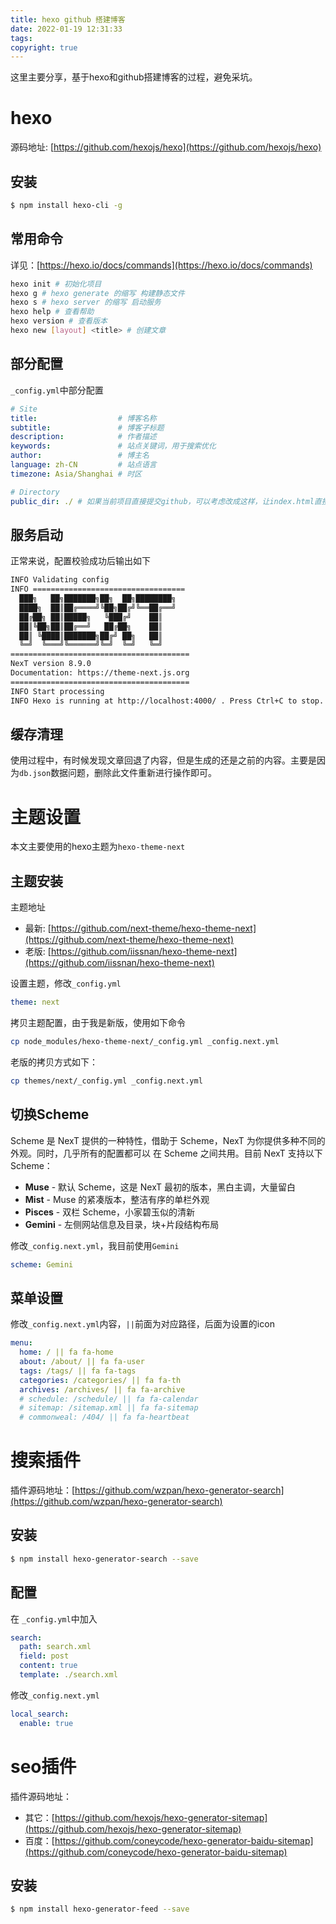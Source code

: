 ```yaml
---
title: hexo github 搭建博客
date: 2022-01-19 12:31:33
tags: 
copyright: true
---
```


这里主要分享，基于hexo和github搭建博客的过程，避免采坑。

# hexo

源码地址: [https://github.com/hexojs/hexo](https://github.com/hexojs/hexo)

## 安装
```bash
$ npm install hexo-cli -g
```

## 常用命令
详见：[https://hexo.io/docs/commands](https://hexo.io/docs/commands)
```bash
hexo init # 初始化项目
hexo g # hexo generate 的缩写 构建静态文件
hexo s # hexo server 的缩写 启动服务
hexo help # 查看帮助
hexo version # 查看版本
hexo new [layout] <title> # 创建文章
```

## 部分配置

`_config.yml`中部分配置
```yaml
# Site
title:                  # 博客名称
subtitle:               # 博客子标题
description:            # 作者描述
keywords:               # 站点关键词，用于搜索优化
author:                 # 博主名
language: zh-CN         # 站点语言
timezone: Asia/Shanghai # 时区

# Directory
public_dir: ./ # 如果当前项目直接提交github，可以考虑改成这样，让index.html直接在根目录
```

## 服务启动
正常来说，配置校验成功后输出如下
```bash
INFO Validating config
INFO ==================================
  ███╗   ██╗███████╗██╗  ██╗████████╗
  ████╗  ██║██╔════╝╚██╗██╔╝╚══██╔══╝
  ██╔██╗ ██║█████╗   ╚███╔╝    ██║
  ██║╚██╗██║██╔══╝   ██╔██╗    ██║
  ██║ ╚████║███████╗██╔╝ ██╗   ██║
  ╚═╝  ╚═══╝╚══════╝╚═╝  ╚═╝   ╚═╝
========================================
NexT version 8.9.0
Documentation: https://theme-next.js.org
========================================
INFO Start processing
INFO Hexo is running at http://localhost:4000/ . Press Ctrl+C to stop.
```

## 缓存清理

使用过程中，有时候发现文章回退了内容，但是生成的还是之前的内容。主要是因为`db.json`数据问题，删除此文件重新进行操作即可。

# 主题设置

本文主要使用的hexo主题为`hexo-theme-next`

## 主题安装

主题地址
- 最新: [https://github.com/next-theme/hexo-theme-next](https://github.com/next-theme/hexo-theme-next)
- 老版: [https://github.com/iissnan/hexo-theme-next](https://github.com/iissnan/hexo-theme-next)

设置主题，修改`_config.yml`
```yaml
theme: next
```

拷贝主题配置，由于我是新版，使用如下命令
```bash
cp node_modules/hexo-theme-next/_config.yml _config.next.yml
```

老版的拷贝方式如下：
```bash
cp themes/next/_config.yml _config.next.yml
```

## 切换Scheme

Scheme 是 NexT 提供的一种特性，借助于 Scheme，NexT 为你提供多种不同的外观。同时，几乎所有的配置都可以 在 Scheme 之间共用。目前 NexT 支持以下 Scheme：

-   **Muse** - 默认 Scheme，这是 NexT 最初的版本，黑白主调，大量留白
-   **Mist** - Muse 的紧凑版本，整洁有序的单栏外观
-   **Pisces** - 双栏 Scheme，小家碧玉似的清新
-   **Gemini** - 左侧网站信息及目录，块+片段结构布局  
    
修改`_config.next.yml`，我目前使用`Gemini`
```yaml
scheme: Gemini
```

## 菜单设置
修改`_config.next.yml`内容，`||`前面为对应路径，后面为设置的icon
```yml
menu:
  home: / || fa fa-home
  about: /about/ || fa fa-user
  tags: /tags/ || fa fa-tags
  categories: /categories/ || fa fa-th
  archives: /archives/ || fa fa-archive
  # schedule: /schedule/ || fa fa-calendar
  # sitemap: /sitemap.xml || fa fa-sitemap
  # commonweal: /404/ || fa fa-heartbeat
```

# 搜索插件

插件源码地址：[https://github.com/wzpan/hexo-generator-search](https://github.com/wzpan/hexo-generator-search)


## 安装
```bash
$ npm install hexo-generator-search --save
```

## 配置

在 `_config.yml`中加入

```yaml
search:
  path: search.xml
  field: post
  content: true
  template: ./search.xml
```

修改`_config.next.yml`
```yaml
local_search:
  enable: true
```

# seo插件

插件源码地址：
- 其它：[https://github.com/hexojs/hexo-generator-sitemap](https://github.com/hexojs/hexo-generator-sitemap)
- 百度：[https://github.com/coneycode/hexo-generator-baidu-sitemap](https://github.com/coneycode/hexo-generator-baidu-sitemap)

## 安装
```bash
$ npm install hexo-generator-feed --save
```